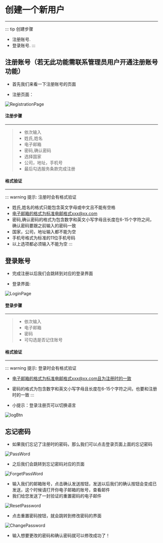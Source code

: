# 创建一个新用户 #
------------------
::: tip 创建步骤
* 注册账号.
* 登录账号.
:::

## 注册账号（若无此功能需联系管理员用户开通注册账号功能）
* 首先我们来看一下注册账号的页面

* 注册页面：

![RegistrationPage](./img/RegistrationPage.png)

#### 注册步骤
------------------
>* 依次输入
>* 姓氏,姓名
>* 电子邮箱
>* 密码,确认密码
>* 选择国家
>* 公司，地址，手机号
>* 最后勾选服务条款完成注册

#### 格式验证
------------------
::: warning 提示: 注册时会有格式验证
* 姓氏,姓名的格式只能包含英文字母或中文且不能有空格
* 电子邮箱的格式为标准电邮格式xxx@xx.com
* 密码,确认密码的格式为包含数字和英文小写字母且长度在6-15个字符之间，确认密码要跟之前输入的密码一致
* 国家，公司，地址输入都不能为空
* 手机号格式为标准的11位手机号码
* 以上选项都必须输入不能为空
:::

## 登录账号
* 完成注册以后我们会跳转到对应的登录界面

* 登录界面:

![LoginPage](./img/LoginPage.png)

#### 登录步骤
------------------
>* 依次输入
>* 电子邮箱
>* 密码
>* 可勾选是否记住账号

#### 格式验证
------------------
::: warning 提示: 登录时会有格式验证
* 电子邮箱的格式为标准电邮格式xxx@xx.com且为注册时的一致
* 密码的格式为包含数字和英文小写字母且长度在6-15个字符之间，也要和注册时的一致
:::

* 小提示：登录注册页可以切换语言

![logBtn](./img/logBtn.jpg)

## 忘记密码
* 如果我们忘记了注册时的密码，那么我们可以点击登录页面上面的忘记密码

![PassWord](./img/ForgetPassword.jpg)
* 之后我们会跳转到忘记密码对应的页面

![ForgetPassWord](./img/PassWord.png)

* 输入我们的邮箱账号，点击确认发送按钮，发送以后我们的确认按钮会变成已发送，这个时候请打开你电子邮箱的账号，查看邮件
* 我们给您发送了一封验证的重置密码的电子邮件

![ResetPassword](./img/ResetPassword.png)

* 点击重置密码按钮，就会跳转到修改密码的界面

![ChangePassword](./img/ChangePassword.png)

* 输入想要更改的密码和确认密码就可以修改成功了！